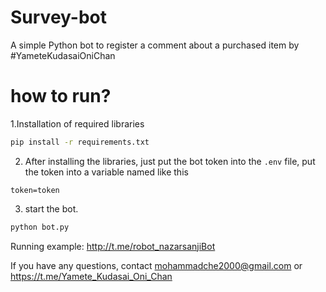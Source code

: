 # Survey-bot

A simple Python bot to register a comment about a purchased item by #YameteKudasaiOniChan

# how to run?
1.Installation of required libraries
```bash
pip install -r requirements.txt
````

2. After installing the libraries, just put the bot token into the ```.env``` file, put the token into a variable named like this 
```
token=token
```

3. start the bot.
```bash
python bot.py
```


Running example: http://t.me/robot_nazarsanjiBot


If you have any questions, contact mohammadche2000@gmail.com or https://t.me/Yamete_Kudasai_Oni_Chan


